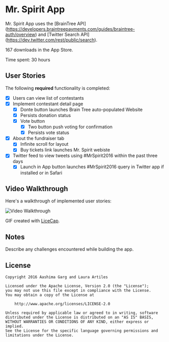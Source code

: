 # Mr. Spirit App 

Mr. Spirit App uses the [BrainTree API] (https://developers.braintreepayments.com/guides/braintree-auth/overview) and [Twitter Search API] (https://dev.twitter.com/rest/public/search).

167 downloads in the App Store.

Time spent: 30 hours

## User Stories

The following **required** functionality is completed:

- [X] Users can view list of contestants
- [X] Implement contestant detail page
    - [X] Donte button launches Brain Tree auto-populated Website 
    - [X] Persists donation status 
    - [X] Vote button
        - [X] Two button push voting for confirmation 
        - [X] Persists vote status 
- [X] About the fundraiser tab
   - [X] Infinite scroll for layout
   - [X] Buy tickets link launches Mr. Spirit webiste
- [X] Twitter feed to view tweets using #MrSpirit2016 within the past three days
    - [X] Launch in App button launches #MrSpirit2016 query  in Twitter app if installed or in Safari 

## Video Walkthrough 

Here's a walkthrough of implemented user stories:

<img src='' title='Video Walkthrough' width='' alt='Video Walkthrough' />

GIF created with [LiceCap](http://www.cockos.com/licecap/).

## Notes

Describe any challenges encountered while building the app.

## License

    Copyright 2016 Aashima Garg and Laura Artiles

    Licensed under the Apache License, Version 2.0 (the "License");
    you may not use this file except in compliance with the License.
    You may obtain a copy of the License at

        http://www.apache.org/licenses/LICENSE-2.0

    Unless required by applicable law or agreed to in writing, software
    distributed under the License is distributed on an "AS IS" BASIS,
    WITHOUT WARRANTIES OR CONDITIONS OF ANY KIND, either express or implied.
    See the License for the specific language governing permissions and
    limitations under the License.
